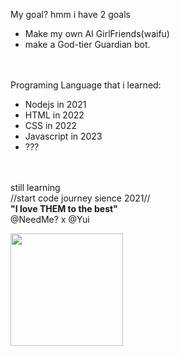 <!---
NeedMeh/NeedMeh is a ✨ special ✨ repository because its `README.md` (this file) appears on your GitHub profile.
You can click the Preview link to take a look at your changes.
--->


My goal? hmm i have 2 goals <br>
   - Make my own AI GirlFriends(waifu) <br>
   - make a God-tier Guardian bot. <br> <br> <br>
   
Programing Language that i learned: <br> 
   - Nodejs in 2021 <BR>
   - HTML in 2022 <BR>
   - CSS in 2022 <BR>
   - Javascript in 2023 <BR>
   - ??? <BR> <br> <br>

still learning <br>
//start code journey sience 2021// <br>
<b>"I love THEM to the best"</b> <br>
@NeedMe? x @Yui




<img height="180em" src="https://github-readme-stats.vercel.app/api?username=Ray&show_icons=true&hide_border=true&&count_private=true&include_all_commits=true" />
